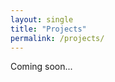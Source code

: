 ```yaml
---
layout: single
title: "Projects"
permalink: /projects/
---
```


Coming soon...

<!-- - **Smart robotic wheelchair** – developed with dual arms and dexterous hands, capable of learning household tasks from demonstration.
- **AR-based human–robot interaction** – designed an interface for trustworthy interaction, showcased with Boston Dynamics Spot.
- **Privacy-preserving behaviour recognition** – built distributed AI systems for smartphone-based activity recognition. -->
